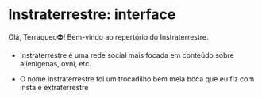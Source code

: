 #  Instraterrestre: interface

Olá, Terraqueo:alien:! Bem-vindo ao repertório do Instraterrestre.

- Instraterrestre é uma rede social mais focada em conteúdo sobre alienígenas, ovni, etc.

- O nome instraterrestre foi um trocadilho bem meia boca que eu fiz com insta e extraterrestre

  

